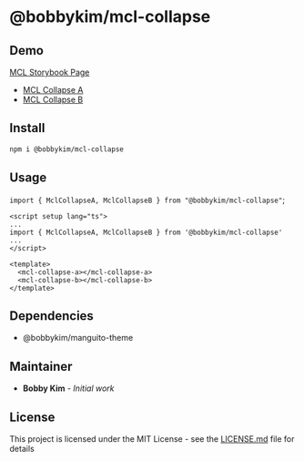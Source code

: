 # @bobbykim/mcl-collapse

## Demo

[MCL Storybook Page](https://manguito-component-library.vercel.app/)

- [MCL Collapse A](https://manguito-component-library.vercel.app/?path=/docs/components-collapse-mclcollapsea--mclcollapsea)
- [MCL Collapse B](https://manguito-component-library.vercel.app/?path=/docs/components-collapse-mclcollapseb--mclcollapseb)

## Install

```sh
npm i @bobbykim/mcl-collapse
```

## Usage

`import { MclCollapseA, MclCollapseB } from "@bobbykim/mcl-collapse"`;

```vue
<script setup lang="ts">
...
import { MclCollapseA, MclCollapseB } from '@bobbykim/mcl-collapse'
...
</script>

<template>
  <mcl-collapse-a></mcl-collapse-a>
  <mcl-collapse-b></mcl-collapse-b>
</template>
```

## Dependencies

- @bobbykim/manguito-theme

## Maintainer

- **Bobby Kim** - _Initial work_

## License

This project is licensed under the MIT License - see the [LICENSE.md](./LICENSE.md) file for details
